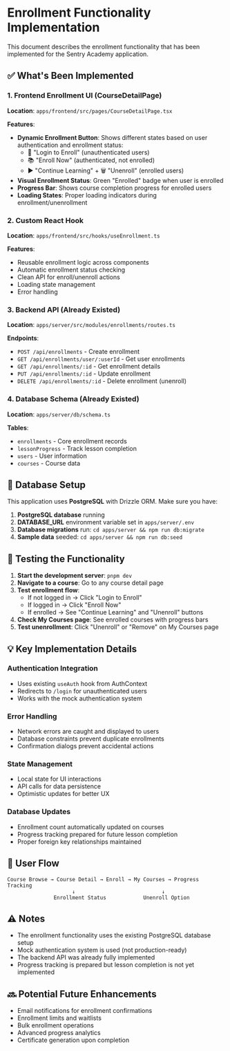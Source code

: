 # Enrollment Functionality Implementation

This document describes the enrollment functionality that has been implemented for the Sentry Academy application.

## ✅ What's Been Implemented

### 1. Frontend Enrollment UI (CourseDetailPage)

**Location**: `apps/frontend/src/pages/CourseDetailPage.tsx`

**Features**:
- **Dynamic Enrollment Button**: Shows different states based on user authentication and enrollment status:
  - 🔐 "Login to Enroll" (unauthenticated users)
  - 📚 "Enroll Now" (authenticated, not enrolled)
  - ▶️ "Continue Learning" + 🗑️ "Unenroll" (enrolled users)
- **Visual Enrollment Status**: Green "Enrolled" badge when user is enrolled
- **Progress Bar**: Shows course completion progress for enrolled users
- **Loading States**: Proper loading indicators during enrollment/unenrollment

### 2. Custom React Hook

**Location**: `apps/frontend/src/hooks/useEnrollment.ts`

**Features**:
- Reusable enrollment logic across components
- Automatic enrollment status checking
- Clean API for enroll/unenroll actions
- Loading state management
- Error handling

### 3. Backend API (Already Existed)

**Location**: `apps/server/src/modules/enrollments/routes.ts`

**Endpoints**:
- `POST /api/enrollments` - Create enrollment
- `GET /api/enrollments/user/:userId` - Get user enrollments
- `GET /api/enrollments/:id` - Get enrollment details
- `PUT /api/enrollments/:id` - Update enrollment
- `DELETE /api/enrollments/:id` - Delete enrollment (unenroll)

### 4. Database Schema (Already Existed)

**Location**: `apps/server/db/schema.ts`

**Tables**:
- `enrollments` - Core enrollment records
- `lessonProgress` - Track lesson completion
- `users` - User information
- `courses` - Course data

## 🔧 Database Setup

This application uses **PostgreSQL** with Drizzle ORM. Make sure you have:

1. **PostgreSQL database** running
2. **DATABASE_URL** environment variable set in `apps/server/.env`
3. **Database migrations** run: `cd apps/server && npm run db:migrate`
4. **Sample data** seeded: `cd apps/server && npm run db:seed`

## 🚀 Testing the Functionality

1. **Start the development server**: `pnpm dev`
2. **Navigate to a course**: Go to any course detail page
3. **Test enrollment flow**:
   - If not logged in → Click "Login to Enroll"
   - If logged in → Click "Enroll Now"
   - If enrolled → See "Continue Learning" and "Unenroll" buttons
4. **Check My Courses page**: See enrolled courses with progress bars
5. **Test unenrollment**: Click "Unenroll" or "Remove" on My Courses page

## 💡 Key Implementation Details

### Authentication Integration
- Uses existing `useAuth` hook from AuthContext
- Redirects to `/login` for unauthenticated users
- Works with the mock authentication system

### Error Handling
- Network errors are caught and displayed to users
- Database constraints prevent duplicate enrollments
- Confirmation dialogs prevent accidental actions

### State Management
- Local state for UI interactions
- API calls for data persistence
- Optimistic updates for better UX

### Database Updates
- Enrollment count automatically updated on courses
- Progress tracking prepared for future lesson completion
- Proper foreign key relationships maintained

## 🎯 User Flow

```
Course Browse → Course Detail → Enroll → My Courses → Progress Tracking
                     ↓                            ↓
               Enrollment Status            Unenroll Option
```

## ⚠️ Notes

- The enrollment functionality uses the existing PostgreSQL database setup
- Mock authentication system is used (not production-ready)
- The backend API was already fully implemented
- Progress tracking is prepared but lesson completion is not yet implemented

## 🔜 Potential Future Enhancements

- Email notifications for enrollment confirmations
- Enrollment limits and waitlists
- Bulk enrollment operations
- Advanced progress analytics
- Certificate generation upon completion